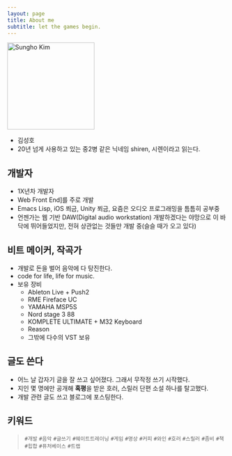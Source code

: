 ```yaml
---
layout: page
title: About me
subtitle: let the games begin.
---
```


<img src="/image/aboutme.png" alt="Sungho Kim" style="width:200px;"/>

- 김성호
- 20년 넘게 사용하고 있는 중2병 같은 닉네임 shiren, 시렌이라고 읽는다.

## 개발자
- 1X년차 개발자
- Web Front End]를 주로 개발
- Emacs Lisp, iOS 쬐금, Unity 쬐금, 요즘은 오디오 프로그래밍을 틈틈히 공부중
- 언젠가는 웹 기반 DAW(Digital audio workstation) 개발하겠다는 야망으로 이 바닥에 뛰어들었지만, 전혀 상관없는 것들만 개발 중(슬슬 때가 오고 있다)

## 비트 메이커, 작곡가

- 개발로 돈을 벌어 음악에 다 탕진한다.
- code for life, life for music.
- 보유 장비
    - Ableton Live + Push2
    - RME Fireface UC
    - YAMAHA MSP5S
    - Nord stage 3 88
    - KOMPLETE ULTIMATE + M32 Keyboard
    - Reason
    - 그밖에 다수의 VST 보유

## 글도 쓴다

- 어느 날 갑자기 글을 잘 쓰고 싶어졌다. 그래서 무작정 쓰기 시작했다. 
- 지인 몇 명에만 공개해 **혹평**을 받은 호러, 스릴러 단편 소설 하나를 탈고했다. 
- 개발 관련 글도 쓰고 블로그에 포스팅한다.

## 키워드

> `#개발` `#음악` `#글쓰기` `#웨이트트레이닝` `#게임` `#명상` `#커피` `#와인` `#호러` `#스릴러` `#좀비` `#책` `#힙합` `#퓨처베이스` `#트랩` 